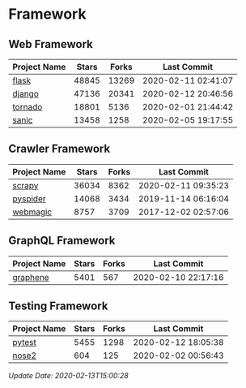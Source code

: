 # Framework

## Web Framework

| Project Name | Stars | Forks | Last Commit |
| ------------ | ----- | ----- | ----------- |
| [flask](https://github.com/pallets/flask) | 48845 | 13269 | 2020-02-11 02:41:07 |
| [django](https://github.com/django/django) | 47136 | 20341 | 2020-02-12 20:46:56 |
| [tornado](https://github.com/tornadoweb/tornado) | 18801 | 5136 | 2020-02-01 21:44:42 |
| [sanic](https://github.com/huge-success/sanic) | 13458 | 1258 | 2020-02-05 19:17:55 |

## Crawler Framework

| Project Name | Stars | Forks | Last Commit |
| ------------ | ----- | ----- | ----------- |
| [scrapy](https://github.com/scrapy/scrapy) | 36034 | 8362 | 2020-02-11 09:35:23 |
| [pyspider](https://github.com/binux/pyspider) | 14068 | 3434 | 2019-11-14 06:16:04 |
| [webmagic](https://github.com/code4craft/webmagic) | 8757 | 3709 | 2017-12-02 02:57:06 |

## GraphQL Framework

| Project Name | Stars | Forks | Last Commit |
| ------------ | ----- | ----- | ----------- |
| [graphene](https://github.com/graphql-python/graphene) | 5401 | 567 | 2020-02-10 22:17:16 |

## Testing Framework

| Project Name | Stars | Forks | Last Commit |
| ------------ | ----- | ----- | ----------- |
| [pytest](https://github.com/pytest-dev/pytest) | 5455 | 1298 | 2020-02-12 18:05:38 |
| [nose2](https://github.com/nose-devs/nose2) | 604 | 125 | 2020-02-02 00:56:43 |

*Update Date: 2020-02-13T15:00:28*